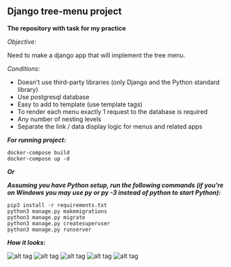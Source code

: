## **Django tree-menu project**
**The repository with task for my practice**

_Objective:_ 

Need to make a django app that will implement the tree menu.

_Conditions:_

- Doesn't use third-party libraries (only Django and the Python standard library)
- Use postgresql database
- Easy to add to template (use template tags)
- To render each menu exactly 1 request to the database is required
- Any number of nesting levels
- Separate the link / data display logic for menus and related apps

**_For running project:_**

    docker-compose build
    docker-compose up -d

**_Or_**

**_Assuming you have Python setup, run the following commands (if you're on Windows you may use py or py -3 instead of python to start Python):_**

    pip3 install -r requirements.txt
    python3 manage.py makemigrations
    python3 manage.py migrate
    python3 manage.py createsuperuser
    python3 manage.py runserver
    
**_How it looks:_**
    
![alt tag](https://github.com/babtiss/django_training_project/blob/master/assets/All_posts.png)
![alt tag](https://github.com/babtiss/django_training_project/blob/master/assets/Docker.png)
![alt tag](https://github.com/babtiss/django_training_project/blob/master/assets/Report.png)
![alt tag](https://github.com/babtiss/django_training_project/blob/master/assets/jobs.png)
![alt tag](https://github.com/babtiss/django_training_project/blob/master/assets/Senior.png)
    
    
    
